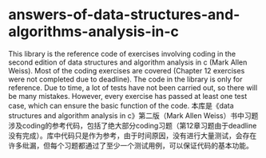 # answers-of-data-structures-and-algorithms-analysis-in-c
This library is the reference code of exercises involving coding in the second edition of data structures and algorithm analysis in c (Mark Allen Weiss). Most of the coding exercises are covered (Chapter 12 exercises were not completed due to deadline). The code in the library is only for reference. Due to time, a lot of tests have not been carried out, so there will be many mistakes. However, every exercise has passed at least one test case, which can ensure the basic function of the code.
本库是《data structures and algorithm analysis in c》第二版（Mark Allen Weiss）书中习题涉及coding的参考代码，包括了绝大部分coding习题（第12章习题由于deadline没有完成）。库中代码只是作为参考，由于时间原因，没有进行大量测试，会存在许多纰漏，但每个习题都通过了至少一个测试用例，可以保证代码的基本功能。
